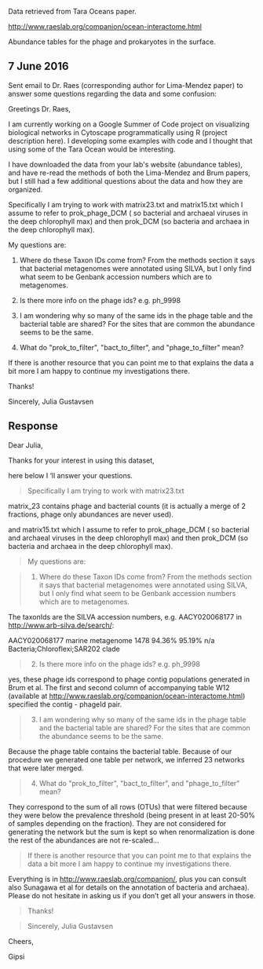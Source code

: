 Data retrieved from Tara Oceans paper. 

http://www.raeslab.org/companion/ocean-interactome.html

Abundance tables for the phage and prokaryotes in the surface. 


## 7 June 2016

Sent email to Dr. Raes (corresponding author for Lima-Mendez paper) to answer some questions regarding the data and some confusion:

Greetings Dr. Raes,

I am currently working on a Google Summer of Code project on visualizing biological networks in Cytoscape programmatically using R (project description here). I developing some examples with code and I thought that using some of the Tara Ocean would be interesting. 

I have downloaded the data from your lab's website (abundance tables), and have re-read the methods of both the Lima-Mendez and Brum papers, but I still had a few additional questions about the data and how they are organized.

Specifically I am trying to work with matrix23.txt and matrix15.txt which I assume to refer to prok_phage_DCM ( so bacterial and archaeal viruses in the deep chlorophyll max) and then prok_DCM  (so bacteria and archaea in the deep chlorophyll max). 

My questions are:

1) Where do these Taxon IDs come from? From the methods section it says that bacterial metagenomes were annotated using SILVA, but I only find what seem to be Genbank accession numbers which are to metagenomes. 

2) Is there more info on the phage ids? e.g. ph_9998

3) I am wondering why so many of the same ids in the phage table and the bacterial table are shared? For the sites that are common the abundance seems to be the same.

4) What do "prok_to_filter", "bact_to_filter", and "phage_to_filter" mean?

If there is another resource that you can point me to that explains the data a bit more I am happy to continue my investigations there.  

Thanks!

Sincerely, Julia Gustavsen

## Response

Dear Julia,

Thanks for your interest in using this dataset,

here below I ‘ll answer your questions.


> Specifically I am trying to work with matrix23.txt

matrix_23 contains phage and bacterial counts (it is actually a merge of 2 fractions, phage only abundances are never used).

and matrix15.txt which I assume to refer to prok_phage_DCM ( so bacterial and archaeal viruses in the deep chlorophyll max) and then prok_DCM  (so bacteria and archaea in the deep chlorophyll max). 

> My questions are:

> 1) Where do these Taxon IDs come from? From the methods section it says that bacterial metagenomes were annotated using SILVA, but I only find what seem to be Genbank accession numbers which are to metagenomes. 

The taxonIds are the SILVA accession numbers, e.g. AACY020068177 in http://www.arb-silva.de/search/: 


AACY020068177	marine metagenome	1478	94.36%	95.19%	n/a	Bacteria;Chloroflexi;SAR202 clade


> 2) Is there more info on the phage ids? e.g. ph_9998

yes, these phage ids correspond to phage contig populations generated in Brum et al. The first and second column of accompanying table W12 (available at http://www.raeslab.org/companion/ocean-interactome.html) specified the contig - phageId pair.

> 3) I am wondering why so many of the same ids in the phage table and the bacterial table are shared? For the sites that are common the abundance seems to be the same.

Because the phage table contains the bacterial table. Because of our procedure we generated one table per network, we inferred 23 networks that were later merged.

> 4) What do "prok_to_filter", "bact_to_filter", and "phage_to_filter" mean?

They correspond to the sum of all rows (OTUs) that were filtered because they were below the prevalence threshold (being present in at least 20-50% of samples depending on the fraction). They are not considered for generating the network but the sum is kept so when renormalization is done the rest of the abundances are not re-scaled…

> If there is another resource that you can point me to that explains the data a bit more I am happy to continue my investigations there.

Everything is in http://www.raeslab.org/companion/, plus you can consult also Sunagawa et al for details on the annotation of bacteria and archaea). Please do not hesitate in asking us if you don’t get all your answers in those.

> Thanks!

> Sincerely, Julia Gustavsen

Cheers,

Gipsi

